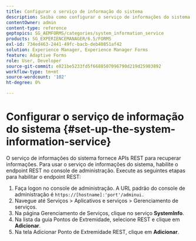 ```yaml
---
title: Configurar o serviço de informação do sistema
description: Saiba como configurar o serviço de informações do sistema.
contentOwner: admin
content-type: reference
geptopics: SG_AEMFORMS/categories/system_information_service
products: SG_EXPERIENCEMANAGER/6.5/FORMS
exl-id: 734ed463-2441-49fc-bacb-deb40851af42
solution: Experience Manager, Experience Manager Forms
feature: Adaptive Forms
role: User, Developer
source-git-commit: e821be5233fd5f6688507096790d219d25903892
workflow-type: tm+mt
source-wordcount: '102'
ht-degree: 0%

---
```


# Configurar o serviço de informação do sistema {#set-up-the-system-information-service}

O serviço de informações do sistema fornece APIs REST para recuperar informações. Para usar o serviço de informações do sistema, habilite o endpoint REST no console de administração. Execute as seguintes etapas para habilitar o endpoint REST:

1. Faça logon no console de administração. A URL padrão do console de administração é `https://[hostname]:'port'/adminui.`
1. Navegue até Serviços > Aplicativos e serviços > Gerenciamento de serviços.
1. Na página Gerenciamento de Serviços, clique no serviço **SystemInfo**.
1. Na lista da guia Pontos de Extremidade, selecione REST e clique em **Adicionar**.
1. Na tela Adicionar Ponto de Extremidade REST, clique em **Adicionar**.
